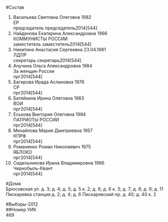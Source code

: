 #Состав  
1. Васильева Светлана Олеговна 1982  
    ЕР  
    председатель председатель2014[544]  
2. Найденова Екатерина Александровна 1966  
    КОММУНИСТЫ РОССИИ  
    заместитель заместитель2014[544]  
3. Никитина Анастасия Сергеевна 23.04.1981  
    ЛДПР  
    секретарь секретарь2014[544]  
4. Анучина Ольга Александровна 1984  
    За женщин России  
    прг2014[544]  
5. Багирова Ирада Аслановна 1976  
    СР  
    прг2014[544]  
6. Батяйкина Ирина Олеговна 1983  
    ВОИ  
    прг2014[544]  
7. Еськова Виктория Олеговна 1984  
    ПАТРИОТЫ РОССИИ  
    прг2014[544]  
8. Михайлова Мария Дмитриевна 1957  
    КПРФ  
    прг2014[544]  
9. Романенко Роман Николаевич 1975  
    ЯБЛОКО  
    прг2014[544]  
10. Сидельникова Ирина Владимировна 1986  
    Чернобыль-Квант  
    прг2014[544]  
  
#Дома  
Брюсовская ул. д. 3; д. 4; д. 5; д. 5 к. 2; д. 6; д. 6 к. 3; д. 7; д. 8; д. 9; д. 11 Пискаревка станция д. 2; д. 4; д. 6 Пискаревский пр. д. 40; д. 40 к. 2  
  
#Выборы-2012  
##Номер УИК  
469  
